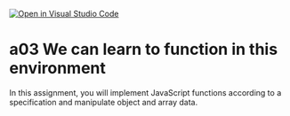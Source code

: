[![Open in Visual Studio Code](https://classroom.github.com/assets/open-in-vscode-f059dc9a6f8d3a56e377f745f24479a46679e63a5d9fe6f495e02850cd0d8118.svg)](https://classroom.github.com/online_ide?assignment_repo_id=5925279&assignment_repo_type=AssignmentRepo)
# a03 We can learn to function in this environment
In this assignment, you will implement JavaScript functions according to a specification and manipulate object and array data.
